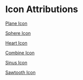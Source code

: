 ﻿# Icon Attributions
[Plane Icon]()

[Sphere Icon]()

[Heart Icon]()

[Combine Icon]()

[Sinus Icon](https://www.flaticon.com/free-icons/glyph)

[Sawtooth Icon](https://www.flaticon.com/free-icons/sawtooth)
